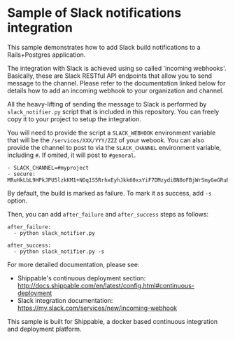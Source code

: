 Sample of Slack notifications integration
=========================================

This sample demonstrates how to add Slack build notifications to a Rails+Postgres application.

The integration with Slack is achieved using so called 'incoming webhooks'.
Basically, these are Slack RESTful API endpoints that allow you to send message to the channel.
Please refer to the documentation linked below for details how to add an incoming webhook to your
organization and channel.

All the heavy-lifting of sending the message to Slack is performed by `slack_notifier.py` script
that is included in this repository. You can freely copy it to your project to setup the
integration.

You will need to provide the script a `SLACK_WEBHOOK` environment variable that will be the `/services/XXX/YYY/ZZZ` of your webook.
You can also provide the channel to post to via the `SLACK_CHANNEL` environment variable, including `#`. If omited, it will post to `#general`.

    - SLACK_CHANNEL=#myproject
    - secure: MRuHkLbL9HPkJPU5lzkKM1+NOq1S5RrhxEyhJkk60xxYiF7DMzydiBN8oFBjWrSmyGeGRuEC22a0I5ItobdWVszfcJCaXHwtfKzfGOUdKuyCnDgvojXhv/jrBvULyLK6zsLw3b8NMxdnwNsHqSPm19qW/EIGEl9Zv/637Igos69z9aT7+xrEG013+6HtKYb8RHm+iPSNsFoBi/RSAHYuM1eLTZWG2WAkjgzZaYmrHCgNwVmk+HOGR+TOWN7Iu5lrjyvC1XDCQrOvo1hZI30cd9OqJ5aadFm3exQpNhI4I7AgOnCbK3NoWNc/GAnqKXCvsaIQ80Jd/uLIOVyMjD6Xmg==

By default, the build is marked as failure. To mark it as success, add `-s` option. 

Then, you can add `after_failure` and `after_success` steps as follows:

    after_failure:
      - python slack_notifier.py

    after_success:
      - python slack_notifier.py -s

For more detailed documentation, please see:

* Shippable's continuous deployment section: http://docs.shippable.com/en/latest/config.html#continuous-deployment
* Slack integration documentation: https://my.slack.com/services/new/incoming-webhook

This sample is built for Shippable, a docker based continuous integration and deployment platform.
